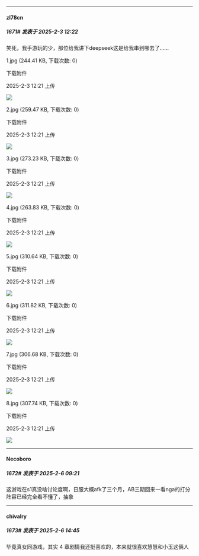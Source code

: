 ﻿
*****

####  zl78cn  
##### 1671#       发表于 2025-2-3 12:22

笑死，我手游玩的少，那位给我讲下deepseek这是给我串到哪去了……

1.jpg
(244.41 KB, 下载次数: 0)

下载附件

2025-2-3 12:21 上传

<img src="https://img.saraba1st.com/forum/202502/03/122102j12do599a7op9ko2.jpg" referrerpolicy="no-referrer">

2.jpg
(259.47 KB, 下载次数: 0)

下载附件

2025-2-3 12:21 上传

<img src="https://img.saraba1st.com/forum/202502/03/122109hqgq5f0qgssk56aw.jpg" referrerpolicy="no-referrer">

3.jpg
(273.23 KB, 下载次数: 0)

下载附件

2025-2-3 12:21 上传

<img src="https://img.saraba1st.com/forum/202502/03/122116x5nq3i2e2y52il3d.jpg" referrerpolicy="no-referrer">

4.jpg
(263.83 KB, 下载次数: 0)

下载附件

2025-2-3 12:21 上传

<img src="https://img.saraba1st.com/forum/202502/03/122121x482ogppog9ho739.jpg" referrerpolicy="no-referrer">

5.jpg
(310.64 KB, 下载次数: 0)

下载附件

2025-2-3 12:21 上传

<img src="https://img.saraba1st.com/forum/202502/03/122131qg6mamgm1w5y25ol.jpg" referrerpolicy="no-referrer">

6.jpg
(311.82 KB, 下载次数: 0)

下载附件

2025-2-3 12:21 上传

<img src="https://img.saraba1st.com/forum/202502/03/122135plgell1lgpegz1ki.jpg" referrerpolicy="no-referrer">

7.jpg
(306.68 KB, 下载次数: 0)

下载附件

2025-2-3 12:21 上传

<img src="https://img.saraba1st.com/forum/202502/03/122139vff8wa21zw0c57q9.jpg" referrerpolicy="no-referrer">

8.jpg
(307.74 KB, 下载次数: 0)

下载附件

2025-2-3 12:21 上传

<img src="https://img.saraba1st.com/forum/202502/03/122143f3zipzdkt3tzbivc.jpg" referrerpolicy="no-referrer">


*****

####  Necoboro  
##### 1672#       发表于 2025-2-6 09:21

这游戏在s1真没啥讨论度啊，日服大概afk了三个月，AB三期回来一看nga的打分阵容已经完全看不懂了，抽象


*****

####  chivalry  
##### 1673#       发表于 2025-2-6 14:45

毕竟真女同游戏，其实 4 章剧情我还挺喜欢的，本来就很喜欢慧慧和小玉这俩人


